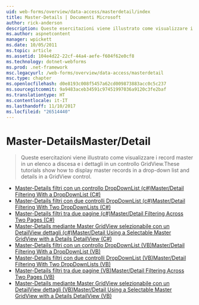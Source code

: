 ```yaml
---
uid: web-forms/overview/data-access/masterdetail/index
title: Master-Details | Documenti Microsoft
author: rick-anderson
description: Queste esercitazioni viene illustrato come visualizzare i record master in un elenco a discesa e i dettagli in un controllo GridView.
ms.author: aspnetcontent
manager: wpickett
ms.date: 10/05/2011
ms.topic: article
ms.assetid: 104e4d22-22cf-44a4-aefe-f604f62e0cf8
ms.technology: dotnet-webforms
ms.prod: .net-framework
msc.legacyurl: /web-forms/overview/data-access/masterdetail
msc.type: chapter
ms.openlocfilehash: d0e8193c008f5457a62cd009873883acc0c5c237
ms.sourcegitcommit: 9a9483aceb34591c97451997036a9120c3fe2baf
ms.translationtype: HT
ms.contentlocale: it-IT
ms.lasthandoff: 11/10/2017
ms.locfileid: "26514440"
---
```

<a name="masterdetail"></a><span data-ttu-id="d9243-103">Master-Details</span><span class="sxs-lookup"><span data-stu-id="d9243-103">Master/Detail</span></span>
====================
> <span data-ttu-id="d9243-104">Queste esercitazioni viene illustrato come visualizzare i record master in un elenco a discesa e i dettagli in un controllo GridView.</span><span class="sxs-lookup"><span data-stu-id="d9243-104">These tutorials show how to display master records in a drop-down list and details in a GridView control.</span></span>


- [<span data-ttu-id="d9243-105">Master-Details filtri con un controllo DropDownList (c#)</span><span class="sxs-lookup"><span data-stu-id="d9243-105">Master/Detail Filtering With a DropDownList (C#)</span></span>](master-detail-filtering-with-a-dropdownlist-cs.md)
- [<span data-ttu-id="d9243-106">Master-Details filtri con due controlli DropDownList (c#)</span><span class="sxs-lookup"><span data-stu-id="d9243-106">Master/Detail Filtering With Two DropDownLists (C#)</span></span>](master-detail-filtering-with-two-dropdownlists-cs.md)
- [<span data-ttu-id="d9243-107">Master-Details filtri tra due pagine (c#)</span><span class="sxs-lookup"><span data-stu-id="d9243-107">Master/Detail Filtering Across Two Pages (C#)</span></span>](master-detail-filtering-across-two-pages-cs.md)
- [<span data-ttu-id="d9243-108">Master-Details mediante Master GridView selezionabile con un DetailView dettagli (c#)</span><span class="sxs-lookup"><span data-stu-id="d9243-108">Master/Detail Using a Selectable Master GridView with a Details DetailView (C#)</span></span>](master-detail-using-a-selectable-master-gridview-with-a-details-detailview-cs.md)
- [<span data-ttu-id="d9243-109">Master-Details filtri con un controllo DropDownList (VB)</span><span class="sxs-lookup"><span data-stu-id="d9243-109">Master/Detail Filtering With a DropDownList (VB)</span></span>](master-detail-filtering-with-a-dropdownlist-vb.md)
- [<span data-ttu-id="d9243-110">Master-Details filtri con due controlli DropDownList (VB)</span><span class="sxs-lookup"><span data-stu-id="d9243-110">Master/Detail Filtering With Two DropDownLists (VB)</span></span>](master-detail-filtering-with-two-dropdownlists-vb.md)
- [<span data-ttu-id="d9243-111">Master-Details filtri tra due pagine (VB)</span><span class="sxs-lookup"><span data-stu-id="d9243-111">Master/Detail Filtering Across Two Pages (VB)</span></span>](master-detail-filtering-across-two-pages-vb.md)
- [<span data-ttu-id="d9243-112">Master-Details mediante Master GridView selezionabile con un DetailView dettagli (VB)</span><span class="sxs-lookup"><span data-stu-id="d9243-112">Master/Detail Using a Selectable Master GridView with a Details DetailView (VB)</span></span>](master-detail-using-a-selectable-master-gridview-with-a-details-detailview-vb.md)
